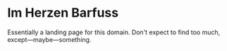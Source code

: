 # Im Herzen Barfuss

Essentially a landing page for this domain. Don't expect to find too much, except—maybe—something.
